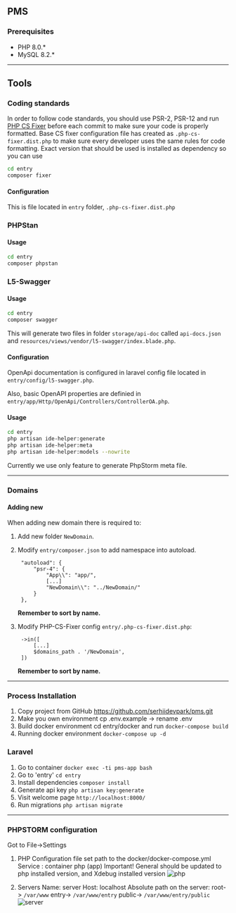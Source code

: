 ## PMS

### Prerequisites

- PHP 8.0.*
- MySQL 8.2.*
---
## Tools
<a name="tools"></a>

### Coding standards
<a name="Coding standards"></a>

In order to follow code standards, you should use PSR-2, PSR-12 and run [PHP CS Fixer](https://github.com/FriendsOfPHP/PHP-CS-Fixer) before each commit to make sure your code is properly formatted. Base CS fixer configuration file has created as `.php-cs-fixer.dist.php` to make sure every developer uses the same rules for code formatting.  Exact version that should be used is installed as dependency so you can use 
```bash
cd entry
composer fixer
```
#### Configuration
This is file located in `entry` folder, `.php-cs-fixer.dist.php`

### PHPStan
<a name="phpstan"></a>

#### Usage
```bash
cd entry
composer phpstan
```

### L5-Swagger
<a name="l5-swagger"></a>

#### Usage
```bash
cd entry
composer swagger
```
This will generate two files in folder `storage/api-doc` called `api-docs.json` and `resources/views/vendor/l5-swagger/index.blade.php`.

#### Configuration
OpenApi documentation is configured in laravel config file located in `entry/config/l5-swagger.php`.

Also, basic OpenAPI properties are definied in `entry/app/Http/OpenApi/Controllers/ControllerOA.php`.

#### Usage
```bash
cd entry
php artisan ide-helper:generate
php artisan ide-helper:meta
php artisan ide-helper:models --nowrite
```
Currently we use only feature to generate PhpStorm meta file.

---
### Domains
<a name="domains"></a>

#### Adding new
<a name="adding-new"></a>

When adding new domain there is required to:
1. Add new folder `NewDomain`.
2. Modify `entry/composer.json` to add namespace into autoload.
   ```
    "autoload": {
        "psr-4": {
            "App\\": "app/",
            [...]
            "NewDomain\\": "../NewDomain/"
        }
    },
   ```
   **Remember to sort by name.**

3. Modify PHP-CS-Fixer config `entry/.php-cs-fixer.dist.php`:
   ```
    ->in([
        [...]
        $domains_path . '/NewDomain',
    ])
   ```
   **Remember to sort by name.**

---
### Process Installation 

1. Copy project from GitHub https://github.com/serhiidevpark/pms.git
2. Make you own environment cp .env.example  -> rename .env 
3. Build docker environment cd entry/docker and run ```docker-compose build```
4. Running docker environment  ```docker-compose up -d```

### Laravel
1. Go to container
```docker exec -ti pms-app bash```
2. Go to 'entry'
```cd entry```
3. Install dependencies
```composer install```
4. Generate api key
```php artisan key:generate```
5. Visit welcome page 
```http://localhost:8000/```
6. Run migrations
```php artisan migrate```
---
### PHPSTORM configuration
Got to File->Settings 
  1. PHP
  Configuration file set path to the docker/docker-compose.yml Service : container php (app)
  Important!
  General should be updated to php installed version, and Xdebug installed version
  ![php](../master/readmeSoutce/php.png)

  2. Servers
    Name: server
    Host: localhost
    Absolute path on the server: root-> ```/var/www``` entry-> ```/var/www/entry``` public-> ```/var/www/entry/public```
  ![server](../master/readmeSoutce/server.png)
